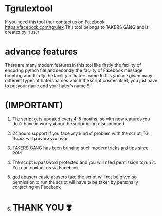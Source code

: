 # Tgrulextool
If you need this tool then contact us on Facebook https://facebook.com/tgrulex
This tool belongs to TAKERS GANG and is created by Yusuf

# advance features
There are many modern features in this tool like firstly the facility of encoding python file and secondly the facility of Facebook message bombing and thirdly the facility of haters name In this you are given many different types of haters names which the script creates itself, you just have to put your name and your hater's name !!!

# (IMPORTANT)

1. The script gets updated every 4-5 months, so with new features you don't have to worry about the script being discontinued

2. 24 hours support If you face any kind of problem with the script, TG RuLex will provide you help

3. TAKERS GANG has been bringing such modern tricks and tips since 2014

4. The script is password protected and you will need permission to run it. You can contact us via Facebook.

5. god abusers caste abusers take the script will not be given so permission to run the script will have to be taken by personally contacting on Facebook

6. # THANK YOU ❣️
